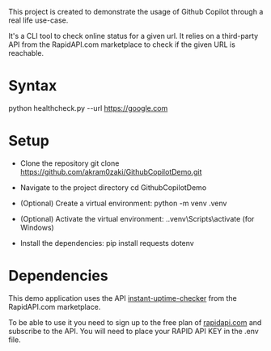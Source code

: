 This project is created to demonstrate the usage of Github Copilot through a real life use-case.

It's a CLI tool to check online status for a given url. It relies on a third-party API from the RapidAPI.com marketplace to check if the given URL is reachable.

# Syntax
python healthcheck.py --url https://google.com

# Setup

- Clone the repository
git clone https://github.com/akram0zaki/GithubCopilotDemo.git

- Navigate to the project directory
cd GithubCopilotDemo

- (Optional) Create a virtual environment:
python -m venv .venv

- (Optional) Activate the virtual environment:
.\.venv\Scripts\activate    (for Windows)

- Install the dependencies:
pip install requests dotenv

# Dependencies

This demo application uses the API [instant-uptime-checker](https://rapidapi.com/daytrader803/api/instant-uptime-checker) from the RapidAPI.com marketplace.

To be able to use it you need to sign up to the free plan of [rapidapi.com](https://rapidapi.com/auth/sign-up)  and subscribe to the API.
You will need to place your RAPID API KEY in the .env file.

